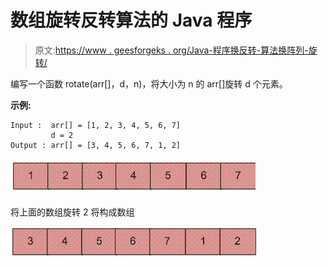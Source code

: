 # 数组旋转反转算法的 Java 程序

> 原文:[https://www . geesforgeks . org/Java-程序换反转-算法换阵列-旋转/](https://www.geeksforgeeks.org/java-program-for-reversal-algorithm-for-array-rotation/)

编写一个函数 rotate(arr[]，d，n)，将大小为 n 的 arr[]旋转 d 个元素。

**示例:**

```
Input :  arr[] = [1, 2, 3, 4, 5, 6, 7]
         d = 2
Output : arr[] = [3, 4, 5, 6, 7, 1, 2] 

```

![Array](img/ba17844d7fa31a1b00169a41fc3bc3d3.png "Array")

将上面的数组旋转 2 将构成数组

![ArrayRotation1](img/a0ca29059e52fd48e525698f91766984.png "ArrayRotation1")